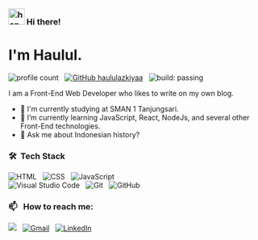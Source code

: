 ### <img alt="handwavegif" width="32" top="5" src="https://user-images.githubusercontent.com/39513876/112366216-8cfe7400-8cfe-11eb-8116-7d3dbae20e97.gif" />  Hi there!

# I'm Haulul.
![profile count](https://komarev.com/ghpvc/?username=haululazkiyaa&color=red) &nbsp;
[![GitHub haululazkiyaa](https://img.shields.io/github/followers/haululazkiyaa?label=follow&style=social)](https://github.com/haululazkiyaa) &nbsp;
![build: passing](https://img.shields.io/badge/build-passing-success) &nbsp;

I am a Front-End Web Developer who likes to write on my own blog.

- 🔭 I'm currently studying at SMAN 1 Tanjungsari. 
- 🌱 I’m currently learning JavaScript, React, NodeJs, and several other Front-End technologies.  
- 💬 Ask me about Indonesian history?  

### 🛠 &nbsp;Tech Stack


![HTML](https://img.shields.io/badge/-HTML-05122A?style=flat&logo=HTML5) &nbsp;
![CSS](https://img.shields.io/badge/-CSS-05122A?style=flat&logo=CSS3&logoColor=1572B6) &nbsp;
![JavaScript](https://img.shields.io/badge/-JavaScript-05122A?style=flat&logo=javascript)\
![Visual Studio Code](https://img.shields.io/badge/-Visual%20Studio%20Code-05122A?style=flat&logo=visual-studio-code&logoColor=007ACC) &nbsp;
![Git](https://img.shields.io/badge/-Git-05122A?style=flat&logo=git) &nbsp;
![GitHub](https://img.shields.io/badge/-GitHub-05122A?style=flat&logo=github) &nbsp;

### 📫 &nbsp; How to reach me:


<a href="https://instagram.com/haululazkiyaa"><img src="https://img.shields.io/badge/-@haululazkiyaa-E4405F?style=flat&logo=Instagram&logoColor=white"/></a> &nbsp;
<a href="mailto:haululazkiya@gmail.com"><img alt="Gmail" src="https://img.shields.io/badge/Gmail-D14836?style=flat&logo=gmail&logoColor=white" /></a> &nbsp;
<a href="https://id.linkedin.com/in/muhammad-haulul-azkiyaa-b5ba701bb"><img alt="LinkedIn" src="https://img.shields.io/badge/linkedin%20-%230077B5.svg?&style=flat&logo=linkedin&logoColor=white"/></a> &nbsp;

<!--
**haululazkiyaa/haululazkiyaa** is a ✨ _special_ ✨ repository because its `README.md` (this file) appears on your GitHub profile.

Here are some ideas to get you started:

- 🔭 I’m currently working on ...
- 🌱 I’m currently learning ...
- 👯 I’m looking to collaborate on ...
- 🤔 I’m looking for help with ...
- 💬 Ask me about ...
- 📫 How to reach me: ...
- 😄 Pronouns: ...
- ⚡ Fun fact: ...
-->
